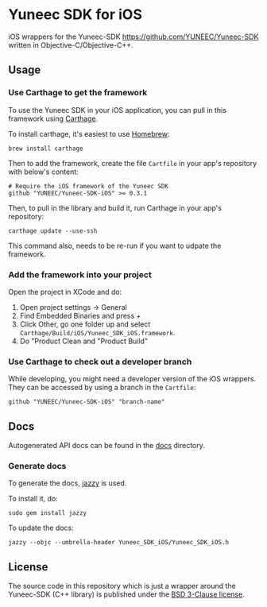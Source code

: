 # Yuneec SDK for iOS

iOS wrappers for the Yuneec-SDK https://github.com/YUNEEC/Yuneec-SDK written in Objective-C/Objective-C++.

## Usage

### Use Carthage to get the framework

To use the Yuneec SDK in your iOS application, you can pull in this framework using [Carthage](https://github.com/Carthage/Carthage).

To install carthage, it's easiest to use [Homebrew](https://brew.sh/):

```
brew install carthage
```

Then to add the framework, create the file `Cartfile` in your app's repository with below's content:

```
# Require the iOS framework of the Yuneec SDK
github "YUNEEC/Yuneec-SDK-iOS" >= 0.3.1
```

Then, to pull in the library and build it, run Carthage in your app's repository:

```
carthage update --use-ssh
```

This command also, needs to be re-run if you want to udpate the framework.

### Add the framework into your project

Open the project in XCode and do:

1. Open project settings -> General
2. Find Embedded Binaries and press *+*
3. Click Other, go one folder up and select `Carthage/Build/iOS/Yuneec_SDK_iOS.framework`.
4. Do "Product Clean and "Product Build"

### Use Carthage to check out a developer branch

While developing, you might need a developer version of the iOS wrappers. They can be accessed by using a branch in the `Cartfile`:

```
github "YUNEEC/Yuneec-SDK-iOS" "branch-name"
```

## Docs

Autogenerated API docs can be found in the [docs](docs/) directory.

### Generate docs

To generate the docs, [jazzy](https://github.com/realm/jazzy) is used.

To install it, do:

```
sudo gem install jazzy
```

To update the docs:

```
jazzy --objc --umbrella-header Yuneec_SDK_iOS/Yuneec_SDK_iOS.h
```

## License

The source code in this repository which is just a  wrapper around the Yuneec-SDK (C++ library) is published under the [BSD 3-Clause license](LICENSE).

